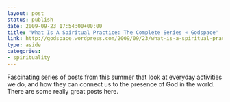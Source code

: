 ```yaml
---
layout: post
status: publish
date: 2009-09-23 17:54:00+00:00
title: 'What Is A Spiritual Practice: The Complete Series « Godspace'
link: http://godspace.wordpress.com/2009/09/23/what-is-a-spiritual-practice-the-complete-series/
type: aside
categories:
- spirituality
---
```


Fascinating series of posts from this summer that look at everyday activities we do, and how they can connect us to the presence of God in the world. There are some really great posts here.
